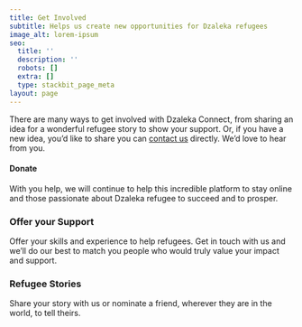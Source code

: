 ```yaml
---
title: Get Involved
subtitle: Helps us create new opportunities for Dzaleka refugees
image_alt: lorem-ipsum
seo:
  title: ''
  description: ''
  robots: []
  extra: []
  type: stackbit_page_meta
layout: page
---
```

There are many ways to get involved with Dzaleka Connect, from sharing an idea for a wonderful refugee story to show your support. Or, if you have a new idea, you’d like to share you can [contact us](https://dzalekaconnect.com/contact) directly. We’d love to hear from you.

#### Donate

With you help, we will continue to help this incredible platform to stay online and those passionate about Dzaleka refugee to succeed and to prosper.

### Offer your Support

Offer your skills and experience to help refugees. Get in touch with us and we’ll do our best to match you people who would truly value your impact and support.

### Refugee Stories

Share your story with us or nominate a friend, wherever they are in the world, to tell theirs.
